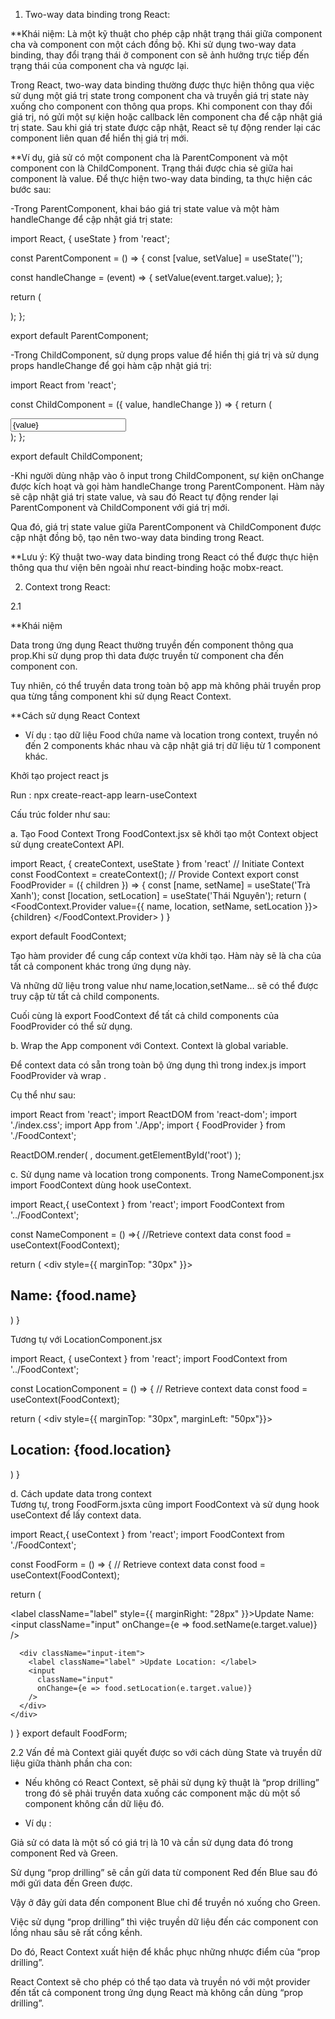 1. Two-way data binding trong React: 

  **Khái niệm: Là một kỹ thuật cho phép cập nhật trạng thái giữa component cha và component con một cách đồng bộ. Khi sử dụng two-way data binding, thay đổi trạng thái ở component con sẽ ảnh hưởng trực tiếp đến trạng thái của component cha và ngược lại.

Trong React, two-way data binding thường được thực hiện thông qua việc sử dụng một giá trị state trong component cha và truyền giá trị state này xuống cho component con thông qua props. Khi component con thay đổi giá trị, nó gửi một sự kiện hoặc callback lên component cha để cập nhật giá trị state. Sau khi giá trị state được cập nhật, React sẽ tự động render lại các component liên quan để hiển thị giá trị mới.

  **Ví dụ, giả sử có một component cha là ParentComponent và một component con là ChildComponent. Trạng thái được chia sẻ giữa hai component là value. Để thực hiện two-way data binding, ta thực hiện các bước sau:

   -Trong ParentComponent, khai báo giá trị state value và một hàm handleChange để cập nhật giá trị state:

import React, { useState } from 'react';

const ParentComponent = () => {
  const [value, setValue] = useState('');

  const handleChange = (event) => {
    setValue(event.target.value);
  };

  return (
    <div>
      <ChildComponent value={value} handleChange={handleChange} />
    </div>
  );
};

export default ParentComponent;

   -Trong ChildComponent, sử dụng props value để hiển thị giá trị và sử dụng props handleChange để gọi hàm cập nhật giá trị:

import React from 'react';

const ChildComponent = ({ value, handleChange }) => {
  return (
    <div>
      <input type="text" value={value} onChange={handleChange} />
    </div>
  );
};

export default ChildComponent;

 -Khi người dùng nhập vào ô input trong ChildComponent, sự kiện onChange được kích hoạt và gọi hàm handleChange trong ParentComponent. Hàm này sẽ cập nhật giá trị state value, và sau đó React tự động render lại ParentComponent và ChildComponent với giá trị mới.

Qua đó, giá trị state value giữa ParentComponent và ChildComponent được cập nhật đồng bộ, tạo nên two-way data binding trong React.

  **Lưu ý: Kỹ thuật two-way data binding trong React có thể được thực hiện thông qua thư viện bên ngoài như react-binding hoặc mobx-react.


2. Context trong React:

  2.1
  
  **Khái niệm

Data trong ứng dụng React thường truyền đến component thông qua prop.Khi sử dụng prop thì data được truyền từ component cha đến component con.

Tuy nhiên,  có thể truyền data trong toàn bộ app mà không phải truyền prop qua từng tầng component khi sử dụng React Context. 

  **Cách sử dụng React Context
 
- Ví dụ : tạo dữ liệu Food chứa name và location trong context, truyền nó đến 2 components khác nhau và cập nhật giá trị dữ liệu từ 1 component khác.

Khởi tạo project react js

Run : npx create-react-app learn-useContext

Cấu trúc folder như sau:


a. Tạo Food Context
Trong FoodContext.jsx  sẽ khởi tạo một Context object sử dụng createContext API.

import React, { createContext, useState } from 'react'
// Initiate Context
const FoodContext = createContext();
// Provide Context
export const FoodProvider = ({ children }) => {
  const [name, setName] = useState('Trà Xanh');
  const [location, setLocation] = useState('Thái Nguyên');
  return (
    <FoodContext.Provider value={{ name, location, setName, setLocation }}>
      {children}
    </FoodContext.Provider>
  )
}

export default FoodContext;

Tạo hàm provider để cung cấp context vừa khởi tạo. Hàm này sẽ là cha của tất cả component khác trong ứng dụng này.

Và những dữ liệu trong value như name,location,setName… sẽ có thể được truy cập từ tất cả child components.

Cuối cùng là export FoodContext để tất cả child components của FoodProvider có thể sử dụng.

b. Wrap the App component với Context.
Context là global variable.

Để context data có sẵn trong toàn bộ ứng dụng thì trong index.js  import FoodProvider và wrap <App /> .

Cụ thể như sau:

import React from 'react';
import ReactDOM from 'react-dom';
import './index.css';
import App from './App';
import { FoodProvider } from './FoodContext';

ReactDOM.render(
  <FoodProvider>
    <App />
  </FoodProvider>,
  document.getElementById('root')
);

c. Sử dụng name và location trong components.
Trong NameComponent.jsx import FoodContext dùng hook useContext.

import React,{ useContext } from 'react';
import FoodContext from '../FoodContext';

const NameComponent = () =>{
  //Retrieve context data
  const food = useContext(FoodContext);

  return (
    <div style={{ marginTop: "30px" }}>
      <h2 className="is-size-4">
        <strong>Name</strong>: {food.name}
      </h2>
    </div>
  )
}

Tương tự với LocationComponent.jsx

import React, { useContext } from 'react';
import FoodContext from '../FoodContext';

const LocationComponent = () => {
  // Retrieve context data
  const food = useContext(FoodContext);

  return (
    <div style={{ marginTop: "30px", marginLeft: "50px"}}>
      <h2 className="is-size-4">
        <strong>Location</strong>: {food.location}
      </h2>
    </div>
  )
}

d. Cách update data trong context   
Tương tự, trong FoodForm.jsxta cũng import FoodContext và sử dụng hook useContext để lấy context data.

import React,{ useContext } from 'react';
import FoodContext from './FoodContext';

const FoodForm = () => {
  // Retrieve context data
  const food = useContext(FoodContext);

  return (
    <div className = "food-form" >
      <div className="input-item">
        <label className="label" style={{ marginRight: "28px" }}>Update Name: </label>
        <input
          className="input"
          onChange={e => food.setName(e.target.value)}
        />
      </div>

      <div className="input-item">
        <label className="label" >Update Location: </label>
        <input
          className="input"
          onChange={e => food.setLocation(e.target.value)}
        />
      </div>
    </div>
  )
}
export default FoodForm;


2.2 Vấn đề mà Context giải quyết được so với cách dùng State và truyền dữ liệu giữa thành phần cha con:

 - Nếu không có React Context,  sẽ phải sử dụng kỹ thuật là “prop drilling” trong đó  sẽ phải truyền data xuống các component mặc dù một số component không cần dữ liệu đó.

 - Ví dụ :

Giả sử có data là một số có giá trị là 10 và  cần sử dụng data đó trong component Red và Green.

Sử dụng “prop drilling” sẽ cần gửi data từ component Red đến Blue sau đó mới gửi data đến Green được.

Vậy ở đây gửi data đến component Blue chỉ để truyền nó xuống cho Green.

Việc sử dụng “prop drilling” thì việc truyền dữ liệu đến các component con lồng nhau sâu sẽ rất cồng kềnh.

Do đó, React Context xuất hiện để khắc phục những nhược điểm của “prop drilling”.

React Context sẽ cho phép  có thể tạo data và truyền nó với một provider đến tất cả component trong ứng dụng React mà không cần dùng “prop drilling”.

